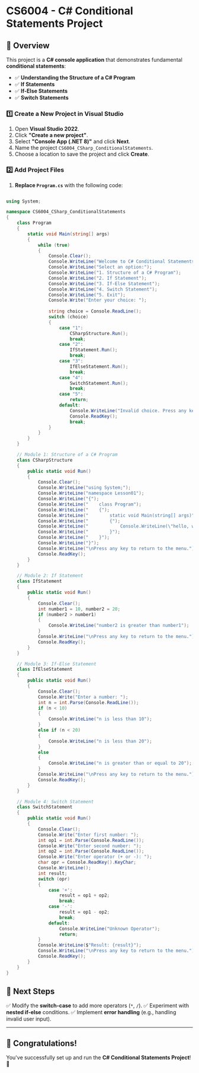 # CS6004 - C# Conditional Statements Project

## 📌 Overview
This project is a **C# console application** that demonstrates fundamental **conditional statements**:
- ✅ **Understanding the Structure of a C# Program**
- ✅ **If Statements**
- ✅ **If-Else Statements**
- ✅ **Switch Statements**

### **1️⃣ Create a New Project in Visual Studio**
1. Open **Visual Studio 2022**.
2. Click **"Create a new project"**.
3. Select **"Console App (.NET 8)"** and click **Next**.
4. Name the project `CS6004_CSharp_ConditionalStatements`.
5. Choose a location to save the project and click **Create**.

### **2️⃣ Add Project Files**
1. **Replace `Program.cs`** with the following code:

```csharp

using System;

namespace CS6004_CSharp_ConditionalStatements
{
    class Program
    {
        static void Main(string[] args)
        {
            while (true)
            {
                Console.Clear();
                Console.WriteLine("Welcome to C# Conditional Statements Demo");
                Console.WriteLine("Select an option:");
                Console.WriteLine("1. Structure of a C# Program");
                Console.WriteLine("2. If Statement");
                Console.WriteLine("3. If-Else Statement");
                Console.WriteLine("4. Switch Statement");
                Console.WriteLine("5. Exit");
                Console.Write("Enter your choice: ");
                
                string choice = Console.ReadLine();
                switch (choice)
                {
                    case "1":
                        CSharpStructure.Run();
                        break;
                    case "2":
                        IfStatement.Run();
                        break;
                    case "3":
                        IfElseStatement.Run();
                        break;
                    case "4":
                        SwitchStatement.Run();
                        break;
                    case "5":
                        return;
                    default:
                        Console.WriteLine("Invalid choice. Press any key to try again.");
                        Console.ReadKey();
                        break;
                }
            }
        }
    }

    // Module 1: Structure of a C# Program
    class CSharpStructure
    {
        public static void Run()
        {
            Console.Clear();
            Console.WriteLine("using System;");
            Console.WriteLine("namespace Lesson01");
            Console.WriteLine("{");
            Console.WriteLine("    class Program");
            Console.WriteLine("    {");
            Console.WriteLine("        static void Main(string[] args)");
            Console.WriteLine("        {");
            Console.WriteLine("            Console.WriteLine(\"hello, world!\");");
            Console.WriteLine("        }");
            Console.WriteLine("    }");
            Console.WriteLine("}");
            Console.WriteLine("\nPress any key to return to the menu.");
            Console.ReadKey();
        }
    }

    // Module 2: If Statement
    class IfStatement
    {
        public static void Run()
        {
            Console.Clear();
            int number1 = 10, number2 = 20;
            if (number2 > number1)
            {
                Console.WriteLine("number2 is greater than number1");
            }
            Console.WriteLine("\nPress any key to return to the menu.");
            Console.ReadKey();
        }
    }

    // Module 3: If-Else Statement
    class IfElseStatement
    {
        public static void Run()
        {
            Console.Clear();
            Console.Write("Enter a number: ");
            int n = int.Parse(Console.ReadLine());
            if (n < 10)
            {
                Console.WriteLine("n is less than 10");
            }
            else if (n < 20)
            {
                Console.WriteLine("n is less than 20");
            }
            else
            {
                Console.WriteLine("n is greater than or equal to 20");
            }
            Console.WriteLine("\nPress any key to return to the menu.");
            Console.ReadKey();
        }
    }

    // Module 4: Switch Statement
    class SwitchStatement
    {
        public static void Run()
        {
            Console.Clear();
            Console.Write("Enter first number: ");
            int op1 = int.Parse(Console.ReadLine());
            Console.Write("Enter second number: ");
            int op2 = int.Parse(Console.ReadLine());
            Console.Write("Enter operator (+ or -): ");
            char opr = Console.ReadKey().KeyChar;
            Console.WriteLine();
            int result;
            switch (opr)
            {
                case '+':
                    result = op1 + op2;
                    break;
                case '-':
                    result = op1 - op2;
                    break;
                default:
                    Console.WriteLine("Unknown Operator");
                    return;
            }
            Console.WriteLine($"Result: {result}");
            Console.WriteLine("\nPress any key to return to the menu.");
            Console.ReadKey();
        }
    }
}

```
## 🎯 Next Steps
✅ Modify the **switch-case** to add more operators (`*`, `/`).
✅ Experiment with **nested if-else** conditions.
✅ Implement **error handling** (e.g., handling invalid user input).

---

## 🎉 Congratulations!
You've successfully set up and run the **C# Conditional Statements Project**! 🚀

